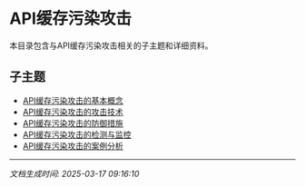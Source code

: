 # API缓存污染攻击

本目录包含与API缓存污染攻击相关的子主题和详细资料。

## 子主题

- [API缓存污染攻击的基本概念](api-cache-pollution/basic-concepts.md)
- [API缓存污染攻击的攻击技术](api-cache-pollution/attack-techniques.md)
- [API缓存污染攻击的防御措施](api-cache-pollution/defense-measures.md)
- [API缓存污染攻击的检测与监控](api-cache-pollution/detection-monitoring.md)
- [API缓存污染攻击的案例分析](api-cache-pollution/case-studies.md)

---

*文档生成时间: 2025-03-17 09:16:10*
